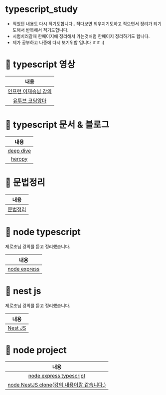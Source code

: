 # typescript_study

- 적었던 내용도 다시 적기도합니다.. 적다보면 외우지기도하고 적으면서 정리가 되기도해서 
반복해서 적기도합니다.
- 시험치러갈때 한페이지에 정리해서 가는것처럼 한페이지 정리하기도 합니다.
- 제가 공부하고 나중에 다시 보기위함 입니다 ㅎㅎ :) 


# 📌 typescript 영상

|내용|
|:------:|
|[인프런 이재승님 강의](https://github.com/smilejakdu/typescript_study/tree/main/inflean_lee)|
|[유투브 코딩앙마](https://github.com/smilejakdu/typescript_study/tree/main/coding_devil)|

# 📌 typescript 문서 & 블로그

|내용|
|:------:|
|[deep dive](https://radlohead.gitbook.io/typescript-deep-dive/)|
|[heropy](https://heropy.blog/2020/01/27/typescript/)|

# 📌 문법정리

|내용|
|:------:|
|[문법정리](https://velog.io/@ash3767/typescript-grammar)|

# 📌 node typescript
제로초님 강의를 듣고 정리했습니다.

|내용|
|:------:|
|[node express](https://github.com/smilejakdu/typescript_study/blob/main/node-typescript)|

# 📌 nest js
제로초님 강의를 듣고 정리했습니다.

|내용|
|:------:|
|[Nest JS](https://github.com/smilejakdu/typescript_study/blob/main/nestjs)|

# 📌 node project

|내용|
|:------:|
|[node express typescript](https://github.com/smilejakdu/node-watcha)|
|[node NestJS clone(강의 내용이랑 같습니다.)](https://github.com/smilejakdu/node-bird-nest-clone)|

